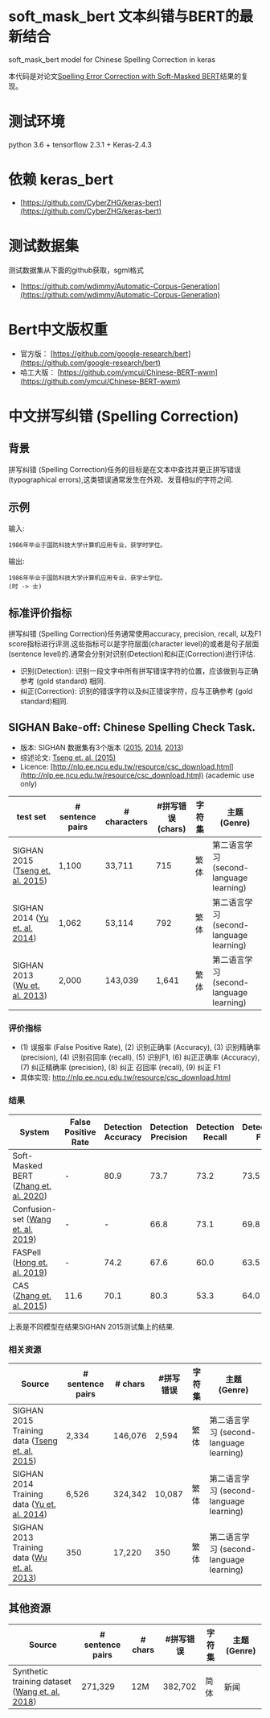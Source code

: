 # soft_mask_bert 文本纠错与BERT的最新结合
soft_mask_bert model for Chinese Spelling Correction in keras

本代码是对论文[Spelling Error Correction with Soft-Masked BERT](https://arxiv.org/pdf/2005.07421.pdf)结果的复现。

# 测试环境
python 3.6 + tensorflow 2.3.1 + Keras-2.4.3

# 依赖 keras_bert

- [https://github.com/CyberZHG/keras-bert](https://github.com/CyberZHG/keras-bert)

# 测试数据集
测试数据集从下面的github获取，sgml格式
- [https://github.com/wdimmy/Automatic-Corpus-Generation](https://github.com/wdimmy/Automatic-Corpus-Generation)

# Bert中文版权重

- 官方版： [https://github.com/google-research/bert](https://github.com/google-research/bert)
- 哈工大版： [https://github.com/ymcui/Chinese-BERT-wwm](https://github.com/ymcui/Chinese-BERT-wwm)

# 中文拼写纠错 (Spelling Correction)

## 背景
拼写纠错 (Spelling Correction)任务的目标是在文本中查找并更正拼写错误 (typographical errors),这类错误通常发生在外观、发音相似的字符之间.

## 示例

输入:
```
1986年毕业于国防科技大学计算机应用专业，获学时学位。
```

输出:

```
1986年毕业于国防科技大学计算机应用专业，获学士学位。
(时 -> 士)
```

## 标准评价指标
拼写纠错 (Spelling Correction)任务通常使用accuracy, precision, recall, 以及F1 score指标进行评测.这些指标可以是字符层面(character level)的或者是句子层面(sentence level)的.通常会分别对识别(Detection)和纠正(Correction)进行评估.
* 识别(Detection): 识别一段文字中所有拼写错误字符的位置，应该做到与正确参考 (gold standard) 相同.
* 纠正(Correction): 识别的错误字符以及纠正错误字符，应与正确参考 (gold standard)相同.

## <span class="t">SIGHAN Bake-off: Chinese Spelling Check Task</span>.

* 版本: SIGHAN 数据集有3个版本 ([2015](http://anthology.aclweb.org/W/W15/W15-3106.pdf), [2014](http://anthology.aclweb.org/W/W14/W14-6820.pdf), [2013](http://anthology.aclweb.org/W/W13/W13-4406.pdf))
* 综述论文: [Tseng et. al. (2015)](http://anthology.aclweb.org/W/W15/W15-3106.pdf)
* Licence: [http://nlp.ee.ncu.edu.tw/resource/csc_download.html](http://nlp.ee.ncu.edu.tw/resource/csc_download.html) (academic use only)

| test set | # sentence pairs | # characters | #拼写错误 (chars) | 字符集 | 主题 (Genre)  |
| --- | --- | --- | --- | --- | --- |
| SIGHAN 2015 ([Tseng et. al. 2015](http://aclweb.org/anthology/W15-3106))| 1,100 | 33,711 | 715 | 繁体 | 第二语言学习 (second-language learning) |
| SIGHAN 2014 ([Yu et. al. 2014](https://www.aclweb.org/anthology/W14-6820))| 1,062 | 53,114 | 792 | 繁体 | 第二语言学习 (second-language learning) |
| SIGHAN 2013 ([Wu et. al. 2013](https://www.aclweb.org/anthology/W13-4406))| 2,000 | 143,039 | 1,641 | 繁体 | 第二语言学习 (second-language learning) |

### 评价指标


* (1) 误报率 (False Positive Rate), (2) 识别正确率 (Accuracy), (3) 识别精确率 (precision), (4) 识别召回率 (recall), (5) 识别F1, (6) 纠正正确率 (Accuracy), (7) 纠正精确率 (precision), (8) 纠正 召回率 (recall), (9) 纠正 F1
* 具体实现: http://nlp.ee.ncu.edu.tw/resource/csc_download.html

### 结果

| System | False Positive Rate | Detection Accuracy | Detection Precision | Detection Recall| Detection F1| Correction Accuracy | Correction Precision | Correction Recall | Correction F1|
| --- | --- | --- | --- | --- | --- | --- | --- | --- | --- |
| Soft-Masked BERT ([Zhang et. al. 2020](https://www.aclweb.org/anthology/2020.acl-main.82))| - | 80.9 | 73.7 | 73.2 | 73.5 | 77.4 | 66.7 | 66.2 | 66.4 |
| Confusion-set ([Wang et. al. 2019](https://www.aclweb.org/anthology/P19-1578/))| - | - | 66.8 | 73.1 | 69.8 | - | 71.5 | 59.5 | 64.9 |
| FASPell ([Hong et. al. 2019](https://www.aclweb.org/anthology/D19-5522/))| - | 74.2 | 67.6 | 60.0 | 63.5 | 73.7 | 66.6 | 59.1 | 62.6 |
| CAS ([Zhang et. al. 2015](http://aclweb.org/anthology/W15-3107))| 11.6 | 70.1 | 80.3 | 53.3 | 64.0 | 69.2 | 79.7 | 51.5 | 62.5 |
上表是不同模型在结果SIGHAN 2015测试集上的结果.

### 相关资源

| Source | # sentence pairs | # chars | #拼写错误 | 字符集 | 主题 (Genre)  |
| --- | --- | --- | --- | --- | --- |
| SIGHAN 2015 Training data ([Tseng et. al. 2015](http://aclweb.org/anthology/W15-3106)) | 2,334  | 146,076 | 2,594 | 繁体 | 第二语言学习 (second-language learning) |
  | SIGHAN 2014 Training data ([Yu et. al. 2014](http://ir.itc.ntnu.edu.tw/lre/clp14csc.html)) | 6,526  | 324,342 | 10,087 | 繁体 | 第二语言学习 (second-language learning)|
| SIGHAN 2013 Training data ([Wu et. al. 2013](http://ir.itc.ntnu.edu.tw/lre/sighan7csc.html)) | 350  | 17,220 | 350 | 繁体 | 第二语言学习 (second-language learning)|

## 其他资源

| Source | # sentence pairs | # chars | #拼写错误 | 字符集 | 主题 (Genre)  |
| --- | --- | --- | --- | --- | --- |
| Synthetic training dataset ([Wang et. al. 2018](https://www.aclweb.org/anthology/P19-1578)) | 271,329 | 12M | 382,702 | 简体 | 新闻 |